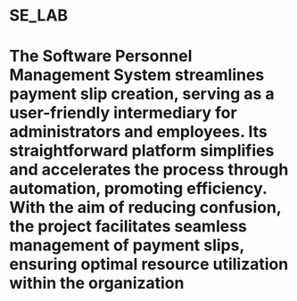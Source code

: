 # SE_LAB  
#    The Software Personnel Management System streamlines payment slip creation, serving as a user-friendly intermediary for administrators and employees. Its straightforward platform simplifies and accelerates the process through automation, promoting efficiency. With the aim of reducing confusion, the project facilitates seamless management of payment slips, ensuring optimal resource utilization within the organization
